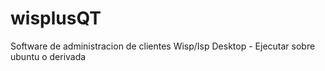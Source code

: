 # wisplusQT
Software de administracion de clientes Wisp/Isp Desktop - Ejecutar sobre ubuntu o derivada
